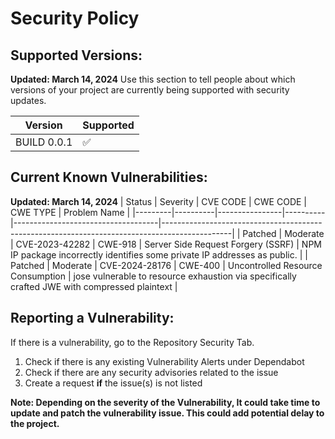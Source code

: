 # Security Policy

## Supported Versions:
**Updated: March 14, 2024**
Use this section to tell people about which versions of your project are
currently being supported with security updates.

|    Version    | Supported          |
| ------------- | ------------------ |
| BUILD 0.0.1   | :white_check_mark: |

## Current Known Vulnerabilities:
**Updated: March 14, 2024**
| Status  | Severity | CVE CODE       | CWE CODE | CWE TYPE                           | Problem Name                                                                                  | 
|---------|----------|----------------|----------|------------------------------------|-----------------------------------------------------------------------------------------------|
| Patched | Moderate | CVE-2023-42282 | CWE-918  | Server Side Request Forgery (SSRF) | NPM IP package incorrectly identifies some private IP addresses as public.                    |
| Patched | Moderate | CVE-2024-28176 | CWE-400  | Uncontrolled Resource Consumption  | jose vulnerable to resource exhaustion via specifically crafted JWE with compressed plaintext |

## Reporting a Vulnerability:

If there is a vulnerability, go to the Repository Security Tab.
1. Check if there is any existing Vulnerability Alerts under Dependabot
2. Check if there are any security advisories related to the issue
3. Create a request **if** the issue(s) is not listed

**Note: 
Depending on the severity of the Vulnerability, It could take time to update and patch the vulnerability issue.
This could add potential delay to the project.**
